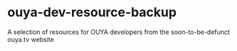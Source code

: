 # ouya-dev-resource-backup
A selection of resources for OUYA developers from the soon-to-be-defunct ouya.tv website
